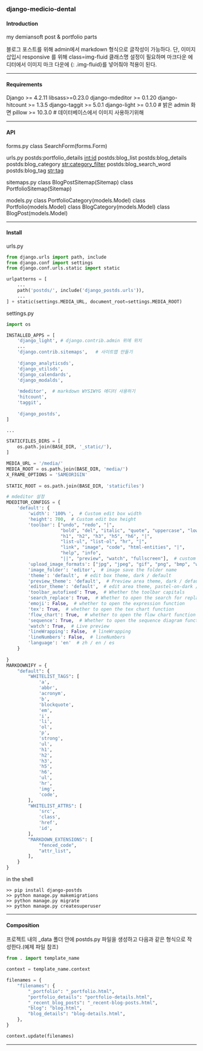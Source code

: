 ### django-medicio-dental

#### Introduction 
my demiansoft post & portfolio parts

블로그 포스트를 위해 admin에서 markdown 형식으로 글작성이 가능하다. 단, 이미지 삽입시 responsive 를 위해 class=img-fluid 클래스명 설정이
필요하며 마크다운 에디터에서 이미지 마크 다운에 {: .img-fluid}를 넣어줘야 적용이 된다.

---
#### Requirements

Django >= 4.2.11
libsass>=0.23.0
django-mdeditor >= 0.1.20
django-hitcount >= 1.3.5
django-taggit >= 5.0.1
django-light >= 0.1.0   # 밝은 admin 화면
pillow >= 10.3.0    # 데이터베이스에서 이미지 사용하기위해

---
#### API
forms.py
class SearchForm(forms.Form)

urls.py
postds:portfolio_details <int:id>
postds:blog_list
postds:blog_details <slug>
postds:blog_category <str:category_filter>
postds:blog_search_word
postds:blog_tag <str:tag>

sitemaps.py
class BlogPostSitemap(Sitemap)
class PortfolioSitemap(Sitemap)

models.py
class PortfolioCategory(models.Model)
class Portfolio(models.Model)
class BlogCategory(models.Model)
class BlogPost(models.Model)

---
#### Install
urls.py
```python
from django.urls import path, include
from django.conf import settings
from django.conf.urls.static import static

urlpatterns = [
    ...
    path('postds/', include('django_postds.urls')),
    ...
] + static(settings.MEDIA_URL, document_root=settings.MEDIA_ROOT)
```

settings.py  
```python
import os

INSTALLED_APPS = [
    'django_light', # django.contrib.admin 위에 위치
    ...
    'django.contrib.sitemaps',   # 사이트맵 만들기
    
    'django_analyticsds',  
	'django_utilsds',  
	'django_calendards',  
	'django_modalds', 
	
	'mdeditor',  # markdown WYSIWYG 에디터 사용하기
    'hitcount', 
    'taggit', 
    
	'django_postds',
]

...

STATICFILES_DIRS = [
    os.path.join(BASE_DIR, '_static/'),
]

MEDIA_URL = '/media/'  
MEDIA_ROOT = os.path.join(BASE_DIR, 'media/')  
X_FRAME_OPTIONS = 'SAMEORIGIN'  
  
STATIC_ROOT = os.path.join(BASE_DIR, 'staticfiles') 

# mdeditor 설정
MDEDITOR_CONFIGS = {
    'default': {
        'width': '100% ',  # Custom edit box width
        'height': 700,  # Custom edit box height
        'toolbar': ["undo", "redo", "|",
                    "bold", "del", "italic", "quote", "uppercase", "lowercase", "|",
                    "h1", "h2", "h3", "h5", "h6", "|",
                    "list-ul", "list-ol", "hr", "|",
                    "link", "image", "code", "html-entities", "|",
                    "help", "info",
                    "||", "preview", "watch", "fullscreen"],  # custom edit box toolbar
        'upload_image_formats': ["jpg", "jpeg", "gif", "png", "bmp", "webp"],  # image upload format type
        'image_folder': 'editor',  # image save the folder name
        'theme': 'default',  # edit box theme, dark / default
        'preview_theme': 'default',  # Preview area theme, dark / default
        'editor_theme': 'default',  # edit area theme, pastel-on-dark / default
        'toolbar_autofixed': True,  # Whether the toolbar capitals
        'search_replace': True,  # Whether to open the search for replacement
        'emoji': False,  # whether to open the expression function
        'tex': True,  # whether to open the tex chart function
        'flow_chart': True,  # whether to open the flow chart function
        'sequence': True,  # Whether to open the sequence diagram function
        'watch': True,  # Live preview
        'lineWrapping': False,  # lineWrapping
        'lineNumbers': False,  # lineNumbers
        'language': 'en'  # zh / en / es
    }
    
}
MARKDOWNIFY = {
    "default": {
        "WHITELIST_TAGS": [
            'a',
            'abbr',
            'acronym',
            'b',
            'blockquote',
            'em',
            'i',
            'li',
            'ol',
            'p',
            'strong',
            'ul',
            'h1',
            'h2',
            'h3',
            'h5',
            'h6',
            'ul',
            'hr',
            'img',
            'code',
        ],
        "WHITELIST_ATTRS": [
            'src',
            'class',
            'href',
            'id',
        ],
        "MARKDOWN_EXTENSIONS": [
            "fenced_code",
            "attr_list",
        ],
    }
} 
```

in the shell
```shell
>> pip install django-postds
>> python manage.py makemigrations
>> python manage.py migrate
>> python manage.py createsuperuser
```

---
#### Composition

프로젝트 내의 \_data 폴더 안에 postds.py 파일을 생성하고 다음과 같은 형식으로 작성한다.(예제 파일 참조)

```python
from . import template_name

context = template_name.context

filenames = {
    "filenames": {
        "_portfolio": "_portfolio.html",
        "portfolio_details": "portfolio-details.html",
        "_recent_blog_posts": "_recent-blog-posts.html",
        "blog": "blog.html",
        "blog_details": "blog-details.html",
    },
}

context.update(filenames)
```
---

